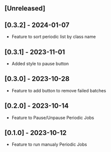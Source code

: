 ## [Unreleased]

## [0.3.2] - 2024-01-07

- Feature to sort periodic list by class name

## [0.3.1] - 2023-11-01

- Added style to pause button

## [0.3.0] - 2023-10-28

- Feature to add button to remove failed batches

## [0.2.0] - 2023-10-14

- Feature to Pause/Unpause Periodic Jobs

## [0.1.0] - 2023-10-12

- Feature to run manualy Periodic Jobs
